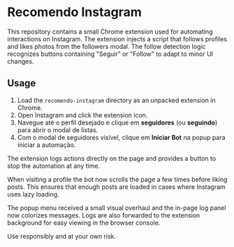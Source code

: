 # Recomendo Instagram

This repository contains a small Chrome extension used for automating interactions on Instagram. The extension injects a script that follows profiles and likes photos from the followers modal. The follow detection logic recognizes buttons containing "Seguir" or "Follow" to adapt to minor UI changes.

## Usage

1. Load the `recomendo-instagram` directory as an unpacked extension in Chrome.
2. Open Instagram and click the extension icon.
3. Navegue até o perfil desejado e clique em **seguidores** (ou **seguindo**) para abrir o modal de listas.
4. Com o modal de seguidores visível, clique em **Iniciar Bot** na popup para iniciar a automação.

The extension logs actions directly on the page and provides a button to stop the automation at any time.

When visiting a profile the bot now scrolls the page a few times before liking
posts. This ensures that enough posts are loaded in cases where Instagram uses
lazy loading.

The popup menu received a small visual overhaul and the in-page log panel now
colorizes messages. Logs are also forwarded to the extension background for easy
viewing in the browser console.

Use responsibly and at your own risk.
